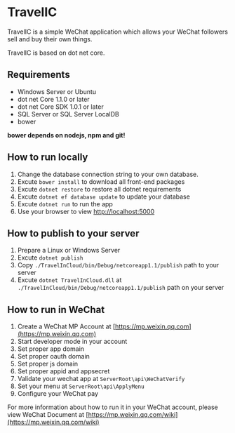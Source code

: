 # TravelIC
TravelIC is a simple WeChat application which allows your WeChat followers sell and buy their own things.

TravelIC is based on dot net core.

## Requirements

* Windows Server or Ubuntu
* dot net Core 1.1.0 or later
* dot net Core SDK 1.0.1 or later
* SQL Server or SQL Server LocalDB
* bower

**bower depends on nodejs, npm and git!**

## How to run locally

1. Change the database connection string to your own database.
2. Excute `bower install` to download all front-end packages
3. Excute `dotnet restore` to restore all dotnet requirements
4. Excute `dotnet ef database update` to update your database
5. Excute `dotnet run` to run the app
6. Use your browser to view [http://localhost:5000](http://localhost:5000)

## How to publish to your server

1. Prepare a Linux or Windows Server
2. Excute `dotnet publish`
3. Copy `./TravelInCloud/bin/Debug/netcoreapp1.1/publish` path to your server
4. Excute `dotnet TravelInCloud.dll` at `./TravelInCloud/bin/Debug/netcoreapp1.1/publish` path on your server

## How to run in WeChat

1. Create a WeChat MP Account at [https://mp.weixin.qq.com](https://mp.weixin.qq.com)
2. Start developer mode in your account
3. Set proper app domain
4. Set proper oauth domain
5. Set proper js domain
6. Set proper appid and appsecret
7. Validate your wechat app at `ServerRoot\api\WeChatVerify`
8. Set your menu at `ServerRoot\api\ApplyMenu`
9. Configure your WeChat pay

For more information about how to run it in your WeChat account, please view WeChat Document at [https://mp.weixin.qq.com/wiki](https://mp.weixin.qq.com/wiki)

